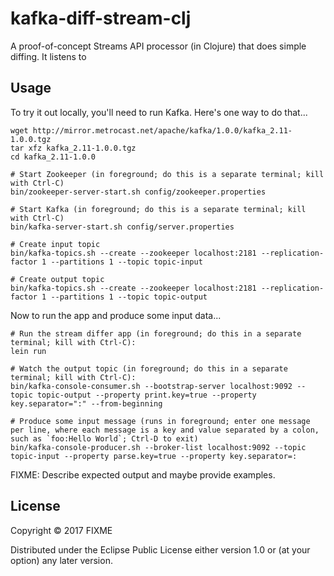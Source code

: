# kafka-diff-stream-clj

A proof-of-concept Streams API processor (in Clojure) that does simple diffing.
It listens to 

## Usage

To try it out locally, you'll need to run Kafka.
Here's one way to do that...

```
wget http://mirror.metrocast.net/apache/kafka/1.0.0/kafka_2.11-1.0.0.tgz
tar xfz kafka_2.11-1.0.0.tgz
cd kafka_2.11-1.0.0

# Start Zookeeper (in foreground; do this is a separate terminal; kill with Ctrl-C)
bin/zookeeper-server-start.sh config/zookeeper.properties

# Start Kafka (in foreground; do this is a separate terminal; kill with Ctrl-C)
bin/kafka-server-start.sh config/server.properties

# Create input topic
bin/kafka-topics.sh --create --zookeeper localhost:2181 --replication-factor 1 --partitions 1 --topic topic-input

# Create output topic
bin/kafka-topics.sh --create --zookeeper localhost:2181 --replication-factor 1 --partitions 1 --topic topic-output
```

Now to run the app and produce some input data...

```
# Run the stream differ app (in foreground; do this in a separate terminal; kill with Ctrl-C):
lein run

# Watch the output topic (in foreground; do this in a separate terminal; kill with Ctrl-C):
bin/kafka-console-consumer.sh --bootstrap-server localhost:9092 --topic topic-output --property print.key=true --property key.separator=":" --from-beginning

# Produce some input message (runs in foreground; enter one message per line, where each message is a key and value separated by a colon, such as `foo:Hello World`; Ctrl-D to exit)
bin/kafka-console-producer.sh --broker-list localhost:9092 --topic topic-input --property parse.key=true --property key.separator=:
```

FIXME: Describe expected output and maybe provide examples.


## License

Copyright © 2017 FIXME

Distributed under the Eclipse Public License either version 1.0 or (at
your option) any later version.
